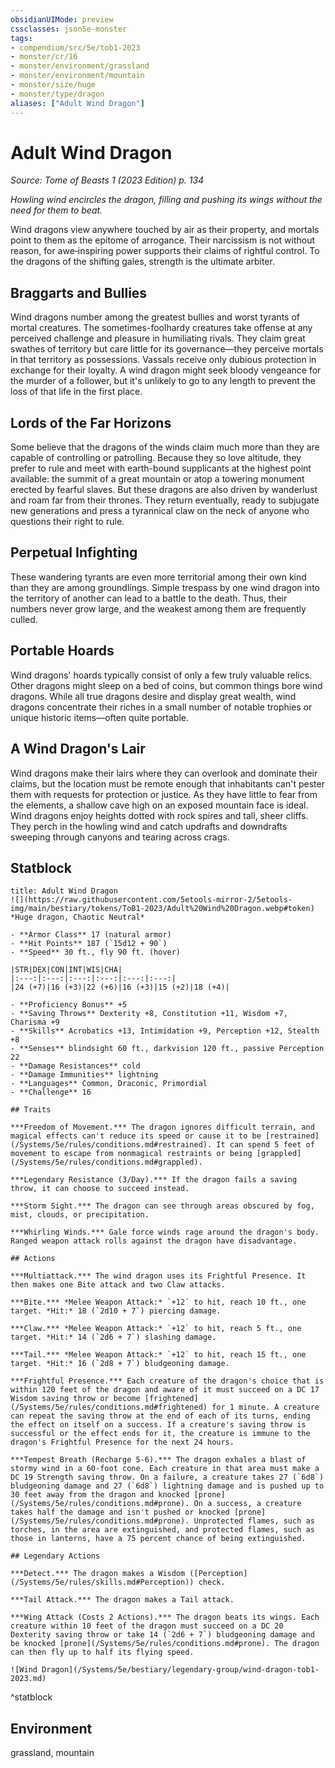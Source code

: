 ```yaml
---
obsidianUIMode: preview
cssclasses: json5e-monster
tags:
- compendium/src/5e/tob1-2023
- monster/cr/16
- monster/environment/grassland
- monster/environment/mountain
- monster/size/huge
- monster/type/dragon
aliases: ["Adult Wind Dragon"]
---
```

# Adult Wind Dragon
*Source: Tome of Beasts 1 (2023 Edition) p. 134*  

*Howling wind encircles the dragon, filling and pushing its wings without the need for them to beat.*

Wind dragons view anywhere touched by air as their property, and mortals point to them as the epitome of arrogance. Their narcissism is not without reason, for awe‑inspiring power supports their claims of rightful control. To the dragons of the shifting gales, strength is the ultimate arbiter.

## Braggarts and Bullies

Wind dragons number among the greatest bullies and worst tyrants of mortal creatures. The sometimes-foolhardy creatures take offense at any perceived challenge and pleasure in humiliating rivals. They claim great swathes of territory but care little for its governance—they perceive mortals in that territory as possessions. Vassals receive only dubious protection in exchange for their loyalty. A wind dragon might seek bloody vengeance for the murder of a follower, but it's unlikely to go to any length to prevent the loss of that life in the first place.

## Lords of the Far Horizons

Some believe that the dragons of the winds claim much more than they are capable of controlling or patrolling. Because they so love altitude, they prefer to rule and meet with earth-bound supplicants at the highest point available: the summit of a great mountain or atop a towering monument erected by fearful slaves. But these dragons are also driven by wanderlust and roam far from their thrones. They return eventually, ready to subjugate new generations and press a tyrannical claw on the neck of anyone who questions their right to rule.

## Perpetual Infighting

These wandering tyrants are even more territorial among their own kind than they are among groundlings. Simple trespass by one wind dragon into the territory of another can lead to a battle to the death. Thus, their numbers never grow large, and the weakest among them are frequently culled.

## Portable Hoards

Wind dragons' hoards typically consist of only a few truly valuable relics. Other dragons might sleep on a bed of coins, but common things bore wind dragons. While all true dragons desire and display great wealth, wind dragons concentrate their riches in a small number of notable trophies or unique historic items—often quite portable.

## A Wind Dragon's Lair

Wind dragons make their lairs where they can overlook and dominate their claims, but the location must be remote enough that inhabitants can't pester them with requests for protection or justice. As they have little to fear from the elements, a shallow cave high on an exposed mountain face is ideal. Wind dragons enjoy heights dotted with rock spires and tall, sheer cliffs. They perch in the howling wind and catch updrafts and downdrafts sweeping through canyons and tearing across crags.

## Statblock

```ad-statblock
title: Adult Wind Dragon
![](https://raw.githubusercontent.com/5etools-mirror-2/5etools-img/main/bestiary/tokens/ToB1-2023/Adult%20Wind%20Dragon.webp#token)
*Huge dragon, Chaotic Neutral*

- **Armor Class** 17 (natural armor)
- **Hit Points** 187 (`15d12 + 90`)
- **Speed** 30 ft., fly 90 ft. (hover)

|STR|DEX|CON|INT|WIS|CHA|
|:---:|:---:|:---:|:---:|:---:|:---:|
|24 (+7)|16 (+3)|22 (+6)|16 (+3)|15 (+2)|18 (+4)|

- **Proficiency Bonus** +5
- **Saving Throws** Dexterity +8, Constitution +11, Wisdom +7, Charisma +9
- **Skills** Acrobatics +13, Intimidation +9, Perception +12, Stealth +8
- **Senses** blindsight 60 ft., darkvision 120 ft., passive Perception 22
- **Damage Resistances** cold
- **Damage Immunities** lightning
- **Languages** Common, Draconic, Primordial
- **Challenge** 16

## Traits

***Freedom of Movement.*** The dragon ignores difficult terrain, and magical effects can't reduce its speed or cause it to be [restrained](/Systems/5e/rules/conditions.md#restrained). It can spend 5 feet of movement to escape from nonmagical restraints or being [grappled](/Systems/5e/rules/conditions.md#grappled).

***Legendary Resistance (3/Day).*** If the dragon fails a saving throw, it can choose to succeed instead.

***Storm Sight.*** The dragon can see through areas obscured by fog, mist, clouds, or precipitation.

***Whirling Winds.*** Gale force winds rage around the dragon's body. Ranged weapon attack rolls against the dragon have disadvantage.

## Actions

***Multiattack.*** The wind dragon uses its Frightful Presence. It then makes one Bite attack and two Claw attacks.

***Bite.*** *Melee Weapon Attack:* `+12` to hit, reach 10 ft., one target. *Hit:* 18 (`2d10 + 7`) piercing damage.

***Claw.*** *Melee Weapon Attack:* `+12` to hit, reach 5 ft., one target. *Hit:* 14 (`2d6 + 7`) slashing damage.

***Tail.*** *Melee Weapon Attack:* `+12` to hit, reach 15 ft., one target. *Hit:* 16 (`2d8 + 7`) bludgeoning damage.

***Frightful Presence.*** Each creature of the dragon's choice that is within 120 feet of the dragon and aware of it must succeed on a DC 17 Wisdom saving throw or become [frightened](/Systems/5e/rules/conditions.md#frightened) for 1 minute. A creature can repeat the saving throw at the end of each of its turns, ending the effect on itself on a success. If a creature's saving throw is successful or the effect ends for it, the creature is immune to the dragon's Frightful Presence for the next 24 hours.

***Tempest Breath (Recharge 5-6).*** The dragon exhales a blast of stormy wind in a 60-foot cone. Each creature in that area must make a DC 19 Strength saving throw. On a failure, a creature takes 27 (`6d8`) bludgeoning damage and 27 (`6d8`) lightning damage and is pushed up to 30 feet away from the dragon and knocked [prone](/Systems/5e/rules/conditions.md#prone). On a success, a creature takes half the damage and isn't pushed or knocked [prone](/Systems/5e/rules/conditions.md#prone). Unprotected flames, such as torches, in the area are extinguished, and protected flames, such as those in lanterns, have a 75 percent chance of being extinguished.

## Legendary Actions

***Detect.*** The dragon makes a Wisdom ([Perception](/Systems/5e/rules/skills.md#Perception)) check.

***Tail Attack.*** The dragon makes a Tail attack.

***Wing Attack (Costs 2 Actions).*** The dragon beats its wings. Each creature within 10 feet of the dragon must succeed on a DC 20 Dexterity saving throw or take 14 (`2d6 + 7`) bludgeoning damage and be knocked [prone](/Systems/5e/rules/conditions.md#prone). The dragon can then fly up to half its flying speed.

![Wind Dragon](/Systems/5e/bestiary/legendary-group/wind-dragon-tob1-2023.md)
```
^statblock

## Environment

grassland, mountain